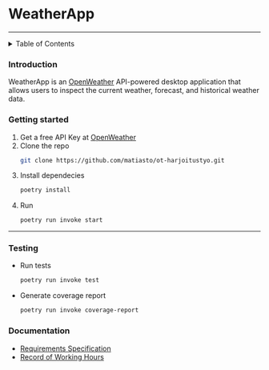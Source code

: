 # WeatherApp
---

<!-- TABLE OF CONTENTS -->
<details>
    <summary>Table of Contents</summary>
    <ol>
        <li>
            <a href="#introduction">Introduction</a>
        </li>
        <li>
            <a href="#installation-instructions">Installation Instructions</a>
        </li>
        <li>
            <a href="#usage">Usage</a>
        </li>
        <li>
            <a href="#documentation">Documentation</a>
        </li>
        <li>
            <a href="#week-1-laskarit">Week 1 Laskarit</a>
        </li>
    </ol>
</details>

### Introduction

WeatherApp is an [OpenWeather](https://openweathermap.org/api) API-powered desktop application that allows users to inspect the current weather, forecast, and historical weather data.

### Getting started

1. Get a free API Key at [OpenWeather](https://home.openweathermap.org/users/sign_in)
2. Clone the repo
    ```bash
    git clone https://github.com/matiasto/ot-harjoitustyo.git
    ```
3. Install dependecies
    ```bash
    poetry install
    ````
4. Run
    ```bash
    poetry run invoke start
    ````
---
### Testing

- Run tests
    ```bash
    poetry run invoke test
    ````
- Generate coverage report
    ```bash
    poetry run invoke coverage-report
    ````

### Documentation

- [Requirements Specification](./documentation/requirements_specification.md)
- [Record of Working Hours](./documentation/record_of_working_hours.md)

